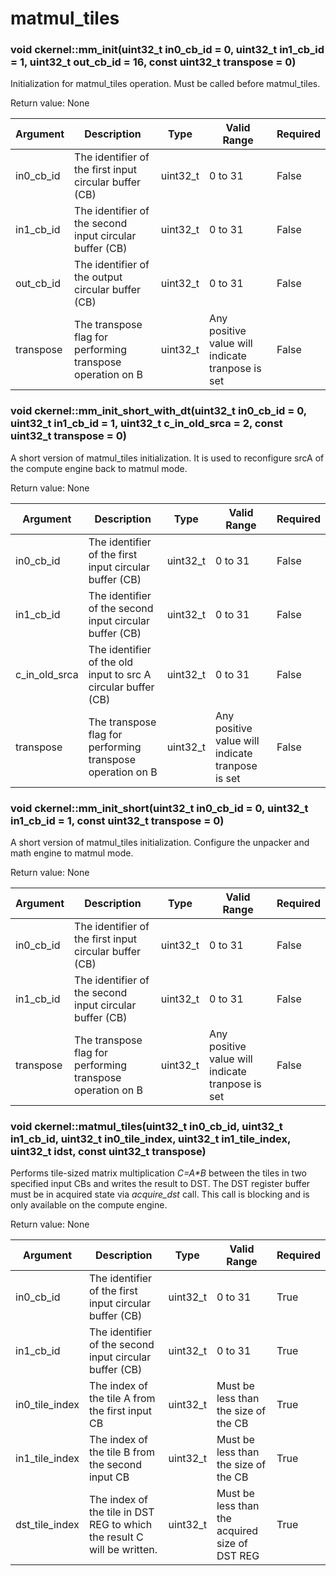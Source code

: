 # matmul_tiles

### void ckernel::mm_init(uint32_t in0_cb_id = 0, uint32_t in1_cb_id = 1, uint32_t out_cb_id = 16, const uint32_t transpose = 0)

Initialization for matmul_tiles operation. Must be called before matmul_tiles.

Return value: None

| Argument      | Description                                                | Type      | Valid Range                                      | Required       |
|---------------|------------------------------------------------------------|-----------|--------------------------------------------------|----------------|
| in0_cb_id     | The identifier of the first input circular buffer (CB)     | uint32_t  | 0 to 31                                          | False          |
| in1_cb_id     | The identifier of the second input circular buffer (CB)    | uint32_t  | 0 to 31                                          | False          |
| out_cb_id     | The identifier of the output circular buffer (CB)          | uint32_t  | 0 to 31                                          | False          |
| transpose     | The transpose flag for performing transpose operation on B | uint32_t  | Any positive value will indicate tranpose is set | False          |

### void ckernel::mm_init_short_with_dt(uint32_t in0_cb_id = 0, uint32_t in1_cb_id = 1, uint32_t c_in_old_srca = 2, const uint32_t transpose = 0)

A short version of matmul_tiles initialization. It is used to reconfigure srcA of the compute engine back to matmul mode.

Return value: None

| Argument      | Description                                                   | Type      | Valid Range                                      | Required       |
|---------------|---------------------------------------------------------------|-----------|--------------------------------------------------|----------------|
| in0_cb_id     | The identifier of the first input circular buffer (CB)        | uint32_t  | 0 to 31                                          | False          |
| in1_cb_id     | The identifier of the second input circular buffer (CB)       | uint32_t  | 0 to 31                                          | False          |
| c_in_old_srca | The identifier of the old input to src A circular buffer (CB) | uint32_t  | 0 to 31                                          | False          |
| transpose     | The transpose flag for performing transpose operation on B    | uint32_t  | Any positive value will indicate tranpose is set | False          |

### void ckernel::mm_init_short(uint32_t in0_cb_id = 0, uint32_t in1_cb_id = 1, const uint32_t transpose = 0)

A short version of matmul_tiles initialization. Configure the unpacker and math engine to matmul mode.

Return value: None

| Argument      | Description                                                | Type      | Valid Range                                      | Required       |
|---------------|------------------------------------------------------------|-----------|--------------------------------------------------|----------------|
| in0_cb_id     | The identifier of the first input circular buffer (CB)     | uint32_t  | 0 to 31                                          | False          |
| in1_cb_id     | The identifier of the second input circular buffer (CB)    | uint32_t  | 0 to 31                                          | False          |
| transpose     | The transpose flag for performing transpose operation on B | uint32_t  | Any positive value will indicate tranpose is set | False          |

### void ckernel::matmul_tiles(uint32_t in0_cb_id, uint32_t in1_cb_id, uint32_t in0_tile_index, uint32_t in1_tile_index, uint32_t idst, const uint32_t transpose)

Performs tile-sized matrix multiplication *C=A\*B* between the tiles in two specified input CBs and writes the result to DST. The DST register buffer must be in acquired state via *acquire_dst* call. This call is blocking and is only available on the compute engine.

Return value: None

| Argument       | Description                                                             | Type      | Valid Range                                    | Required       |
|----------------|-------------------------------------------------------------------------|-----------|------------------------------------------------|----------------|
| in0_cb_id      | The identifier of the first input circular buffer (CB)                  | uint32_t  | 0 to 31                                        | True           |
| in1_cb_id      | The identifier of the second input circular buffer (CB)                 | uint32_t  | 0 to 31                                        | True           |
| in0_tile_index | The index of the tile A from the first input CB                         | uint32_t  | Must be less than the size of the CB           | True           |
| in1_tile_index | The index of the tile B from the second input CB                        | uint32_t  | Must be less than the size of the CB           | True           |
| dst_tile_index | The index of the tile in DST REG to which the result C will be written. | uint32_t  | Must be less than the acquired size of DST REG | True           |
